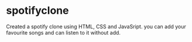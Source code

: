 # spotifyclone

Created a spotify clone using HTML, CSS and JavaSript.
you can add your favourite songs and can listen to it without add. 
